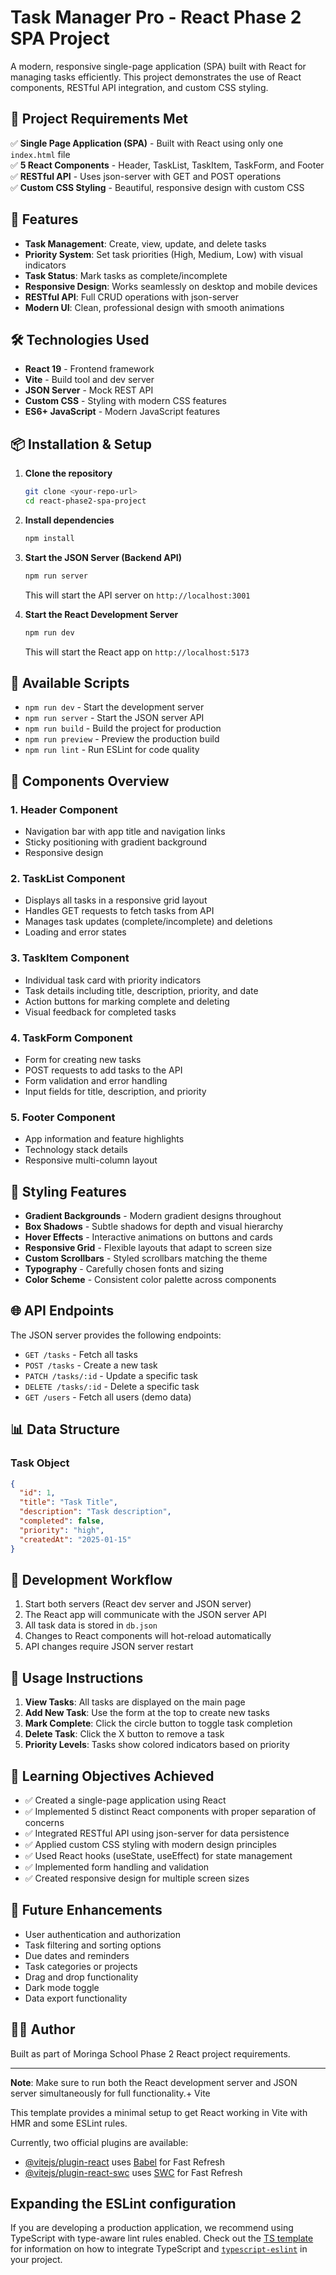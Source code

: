 # Task Manager Pro - React Phase 2 SPA Project

A modern, responsive single-page application (SPA) built with React for managing tasks efficiently. This project demonstrates the use of React components, RESTful API integration, and custom CSS styling.

## 🎯 Project Requirements Met

✅ **Single Page Application (SPA)** - Built with React using only one `index.html` file  
✅ **5 React Components** - Header, TaskList, TaskItem, TaskForm, and Footer  
✅ **RESTful API** - Uses json-server with GET and POST operations  
✅ **Custom CSS Styling** - Beautiful, responsive design with custom CSS  

## 🚀 Features

- **Task Management**: Create, view, update, and delete tasks
- **Priority System**: Set task priorities (High, Medium, Low) with visual indicators
- **Task Status**: Mark tasks as complete/incomplete
- **Responsive Design**: Works seamlessly on desktop and mobile devices
- **RESTful API**: Full CRUD operations with json-server
- **Modern UI**: Clean, professional design with smooth animations

## 🛠 Technologies Used

- **React 19** - Frontend framework
- **Vite** - Build tool and dev server
- **JSON Server** - Mock REST API
- **Custom CSS** - Styling with modern CSS features
- **ES6+ JavaScript** - Modern JavaScript features

## 📦 Installation & Setup

1. **Clone the repository**
   ```bash
   git clone <your-repo-url>
   cd react-phase2-spa-project
   ```

2. **Install dependencies**
   ```bash
   npm install
   ```

3. **Start the JSON Server (Backend API)**
   ```bash
   npm run server
   ```
   This will start the API server on `http://localhost:3001`

4. **Start the React Development Server**
   ```bash
   npm run dev
   ```
   This will start the React app on `http://localhost:5173`

## 🔧 Available Scripts

- `npm run dev` - Start the development server
- `npm run server` - Start the JSON server API
- `npm run build` - Build the project for production
- `npm run preview` - Preview the production build
- `npm run lint` - Run ESLint for code quality

## 📱 Components Overview

### 1. Header Component
- Navigation bar with app title and navigation links
- Sticky positioning with gradient background
- Responsive design

### 2. TaskList Component
- Displays all tasks in a responsive grid layout
- Handles GET requests to fetch tasks from API
- Manages task updates (complete/incomplete) and deletions
- Loading and error states

### 3. TaskItem Component
- Individual task card with priority indicators
- Task details including title, description, priority, and date
- Action buttons for marking complete and deleting
- Visual feedback for completed tasks

### 4. TaskForm Component
- Form for creating new tasks
- POST requests to add tasks to the API
- Form validation and error handling
- Input fields for title, description, and priority

### 5. Footer Component
- App information and feature highlights
- Technology stack details
- Responsive multi-column layout

## 🎨 Styling Features

- **Gradient Backgrounds** - Modern gradient designs throughout
- **Box Shadows** - Subtle shadows for depth and visual hierarchy
- **Hover Effects** - Interactive animations on buttons and cards
- **Responsive Grid** - Flexible layouts that adapt to screen size
- **Custom Scrollbars** - Styled scrollbars matching the theme
- **Typography** - Carefully chosen fonts and sizing
- **Color Scheme** - Consistent color palette across components

## 🌐 API Endpoints

The JSON server provides the following endpoints:

- `GET /tasks` - Fetch all tasks
- `POST /tasks` - Create a new task
- `PATCH /tasks/:id` - Update a specific task
- `DELETE /tasks/:id` - Delete a specific task
- `GET /users` - Fetch all users (demo data)

## 📊 Data Structure

### Task Object
```json
{
  "id": 1,
  "title": "Task Title",
  "description": "Task description",
  "completed": false,
  "priority": "high",
  "createdAt": "2025-01-15"
}
```

## 🔄 Development Workflow

1. Start both servers (React dev server and JSON server)
2. The React app will communicate with the JSON server API
3. All task data is stored in `db.json`
4. Changes to React components will hot-reload automatically
5. API changes require JSON server restart

## 📝 Usage Instructions

1. **View Tasks**: All tasks are displayed on the main page
2. **Add New Task**: Use the form at the top to create new tasks
3. **Mark Complete**: Click the circle button to toggle task completion
4. **Delete Task**: Click the X button to remove a task
5. **Priority Levels**: Tasks show colored indicators based on priority

## 🎯 Learning Objectives Achieved

- ✅ Created a single-page application using React
- ✅ Implemented 5 distinct React components with proper separation of concerns
- ✅ Integrated RESTful API using json-server for data persistence
- ✅ Applied custom CSS styling with modern design principles
- ✅ Used React hooks (useState, useEffect) for state management
- ✅ Implemented form handling and validation
- ✅ Created responsive design for multiple screen sizes

## 🚀 Future Enhancements

- User authentication and authorization
- Task filtering and sorting options
- Due dates and reminders
- Task categories or projects
- Drag and drop functionality
- Dark mode toggle
- Data export functionality

## 👨‍💻 Author

Built as part of Moringa School Phase 2 React project requirements.

---

**Note**: Make sure to run both the React development server and JSON server simultaneously for full functionality.+ Vite

This template provides a minimal setup to get React working in Vite with HMR and some ESLint rules.

Currently, two official plugins are available:

- [@vitejs/plugin-react](https://github.com/vitejs/vite-plugin-react/blob/main/packages/plugin-react) uses [Babel](https://babeljs.io/) for Fast Refresh
- [@vitejs/plugin-react-swc](https://github.com/vitejs/vite-plugin-react/blob/main/packages/plugin-react-swc) uses [SWC](https://swc.rs/) for Fast Refresh

## Expanding the ESLint configuration

If you are developing a production application, we recommend using TypeScript with type-aware lint rules enabled. Check out the [TS template](https://github.com/vitejs/vite/tree/main/packages/create-vite/template-react-ts) for information on how to integrate TypeScript and [`typescript-eslint`](https://typescript-eslint.io) in your project.
